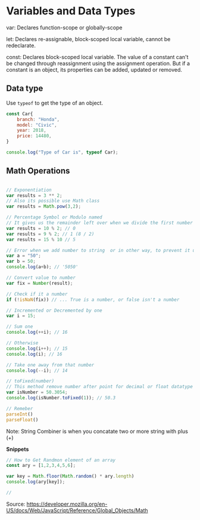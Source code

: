 # Variables and Data Types

var: Declares function-scope or globally-scope 

let: Declares re-assignable, block-scoped local variable, cannot be redeclarate. 

const: Declares block-scoped local variable. The value of a constant can't be changed through reassignment using the assignment operation. But if a constant is an object, its properties can be added, updated or removed.

## Data type
Use ```typeof``` to get the type of an object.

```js
const Car{
    branch: "Honda",
    model: "Civic",
    year: 2018,
    price: 14480,
}

console.log("Type of Car is", typeof Car);
```

## Math Operations

```javascript

// Exponentiation
var results = 3 ** 2;
// Also its possible use Math class
var results = Math.pow(3,2);

// Percentage Symbol or Modulo named
// It gives us the remainder left over when we divide the first number by the second number.
var results = 10 % 2; // 0
var results = 9 % 2; // 1 (8 / 2)
var results = 15 % 10 // 5 

// Error when we add number to string  or in other way, to prevent it use Number cast.
var a = "50";
var b = 50;
console.log(a+b); // '5050'

// Convert value to number
var fix = Number(result);

// Check if it a number
if (!isNaN(fix)) // ... True is a number, or false isn't a number

// Incremented or Decremented by one
var i = 15;

// Sum one
console.log(++i); // 16

// Otherwise
console.log(i++); // 15
console.log(i); // 16

// Take one away from that number
console.log(--i); // 14

// toFixed(number)
// This method remove number after point for decimal or float datatype
var isNumber = 50.3054;
console.log(isNumber.toFixed(1)); // 50.3

// Remeber
parseInt()
parseFloat()
```

Note: String Combiner is when you concatate two or more string with plus (+)

**Snippets**
```javascript
// How to Get Randmon element of an array 
const ary = [1,2,3,4,5,6];

var key = Math.floor(Math.random() * ary.length)
console.log(ary[key]);

// 
```

Source: https://developer.mozilla.org/en-US/docs/Web/JavaScript/Reference/Global_Objects/Math